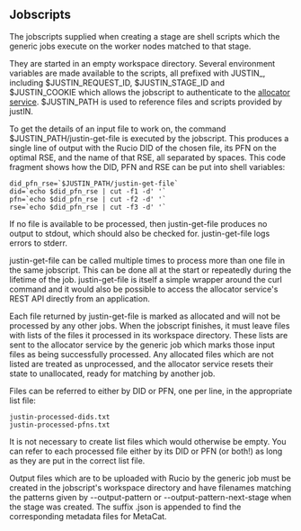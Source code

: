 ## Jobscripts

The jobscripts supplied when creating a stage are shell scripts 
which the generic jobs execute on the worker nodes matched to that stage.  

They are started in an empty workspace directory.  Several environment 
variables are made available to the scripts, all prefixed with JUSTIN_, 
including $JUSTIN_REQUEST_ID, $JUSTIN_STAGE_ID and $JUSTIN_COOKIE which allows
the jobscript to authenticate to the 
[allocator service](allocator-service.md). $JUSTIN_PATH is 
used to reference files and scripts provided by justIN.

To get the details of an input file to work on, the command 
$JUSTIN_PATH/justin-get-file is executed by the jobscript.  This produces 
a single line of output with the Rucio DID of the chosen file, its PFN on 
the optimal RSE, and the name of that RSE, all separated by spaces. This 
code fragment shows how the DID, PFN and RSE can be put into shell 
variables:

```
did_pfn_rse=`$JUSTIN_PATH/justin-get-file`
did=`echo $did_pfn_rse | cut -f1 -d' '`
pfn=`echo $did_pfn_rse | cut -f2 -d' '`
rse=`echo $did_pfn_rse | cut -f3 -d' '`
```

If no file is available to be processed, then justin-get-file produces no 
output to stdout, which should also be checked for.  justin-get-file logs 
errors to stderr.

justin-get-file can be called multiple times to process more than one file in 
the same jobscript. This can be done all at the start or repeatedly 
during the lifetime of the job. justin-get-file is itself a simple wrapper 
around the curl command and it would also be possible to access the 
allocator service's REST API directly from an application.

Each file returned by justin-get-file is marked as allocated and will not be 
processed by any other jobs. When the jobscript finishes, it must 
leave files with lists of the files it processed in its 
workspace directory. These lists are sent to the allocator service by the 
generic job which marks those input files as being successfully 
processed. Any allocated files which are not listed are treated as
unprocessed, and the allocator service resets their state to unallocated, 
ready for matching by another job.

Files can be referred to either by DID or PFN, one  per  line,  in  the
appropriate list file:
```
justin-processed-dids.txt
justin-processed-pfns.txt
```

It is not necessary to create list files which would otherwise be empty. 
You can refer to each processed file either by its DID or PFN (or both!) as
long as they are put in the correct list file. 

Output files which are to be uploaded with Rucio by the generic job must 
be created in the jobscript's workspace directory and have filenames 
matching the patterns given by --output-pattern or 
--output-pattern-next-stage when the stage was created.  The suffix 
.json is appended to find the corresponding metadata files for MetaCat.
